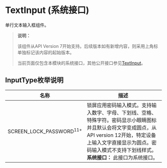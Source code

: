 # TextInput (系统接口)

单行文本输入框组件。

>  **说明：**
>
>  该组件从API Version 7开始支持。后续版本如有新增内容，则采用上角标单独标记该内容的起始版本。
>
>  当前页面仅包含本模块的系统接口，其他公开接口参见[TextInput](ts-basic-components-textinput.md)。

## InputType枚举说明

| 名称                                 | 描述                                       |
| ---------------------------------- | ---------------------------------------- |
| SCREEN_LOCK_PASSWORD<sup>11+</sup> | 锁屏应用密码输入模式。支持输入数字、字母、下划线、空格、特殊字符。密码显示小眼睛图标并且默认会将文字变成圆点，从API version 12开始，特定设备上输入文字直接显示为圆点。密码输入模式不支持下划线样式。 <br>**系统接口：** 此接口为系统接口。 |


